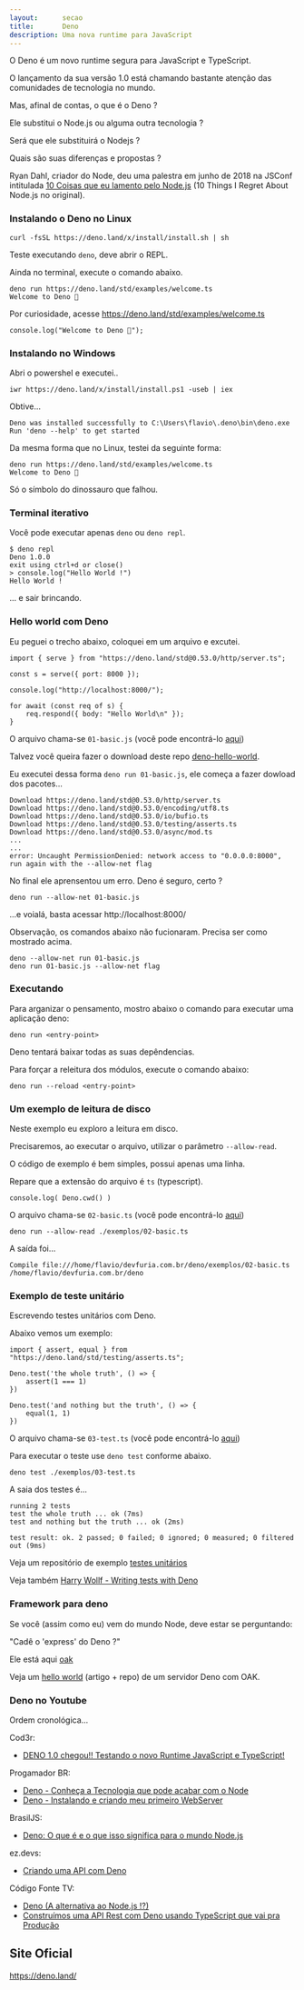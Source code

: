 ```yaml
---
layout:      secao
title:       Deno
description: Uma nova runtime para JavaScript
---
```


O Deno é um novo runtime segura para JavaScript e TypeScript.

O lançamento da sua versão 1.0 está chamando bastante atenção das comunidades de tecnologia no mundo.

Mas, afinal de contas, o que é o Deno ?

Ele substitui o Node.js ou alguma outra tecnologia ?

Será que ele substituirá o Nodejs ?

Quais são suas diferenças e propostas ?

Ryan Dahl, criador do Node, deu uma palestra em junho de 2018 na JSConf intitulada
[10 Coisas que eu lamento pelo Node.js](https://www.youtube.com/watch?v=M3BM9TB-8yA)
(10 Things I Regret About Node.js no original).



### Instalando o Deno no Linux

    curl -fsSL https://deno.land/x/install/install.sh | sh

Teste executando `deno`, deve abrir o REPL.

Ainda no terminal, execute o comando abaixo.

    deno run https://deno.land/std/examples/welcome.ts
    Welcome to Deno 🦕

Por curiosidade, acesse https://deno.land/std/examples/welcome.ts

    console.log("Welcome to Deno 🦕");



### Instalando no Windows

Abri o powershel e executei..

    iwr https://deno.land/x/install/install.ps1 -useb | iex

Obtive...

    Deno was installed successfully to C:\Users\flavio\.deno\bin\deno.exe
    Run 'deno --help' to get started

Da mesma forma que no Linux, testei da seguinte forma:

    deno run https://deno.land/std/examples/welcome.ts
    Welcome to Deno 🦕

Só o símbolo do dinossauro que falhou.


### Terminal iterativo

Você pode executar apenas `deno` ou `deno repl`.

    $ deno repl
    Deno 1.0.0
    exit using ctrl+d or close()
    > console.log("Hello World !")
    Hello World !

... e sair brincando.


### Hello world com Deno

Eu peguei o trecho abaixo, coloquei em um arquivo e excutei.

    import { serve } from "https://deno.land/std@0.53.0/http/server.ts";

    const s = serve({ port: 8000 });

    console.log("http://localhost:8000/");

    for await (const req of s) {
        req.respond({ body: "Hello World\n" });
    }


O arquivo chama-se `01-basic.js` (você pode encontrá-lo [aqui](exemplos/01-basic.js))

Talvez você queira fazer o download deste repo [deno-hello-world](https://github.com/flaviomicheletti/deno-hello-world).

Eu executei dessa forma `deno run 01-basic.js`, ele começa a fazer dowload dos pacotes...

    Download https://deno.land/std@0.53.0/http/server.ts
    Download https://deno.land/std@0.53.0/encoding/utf8.ts
    Download https://deno.land/std@0.53.0/io/bufio.ts
    Download https://deno.land/std@0.53.0/testing/asserts.ts
    Download https://deno.land/std@0.53.0/async/mod.ts
    ...
    ...
    error: Uncaught PermissionDenied: network access to "0.0.0.0:8000", run again with the --allow-net flag

No final ele aprensentou um erro. Deno é seguro, certo ?

    deno run --allow-net 01-basic.js

...e voialá, basta acessar http://localhost:8000/

Observação, os comandos abaixo não fucionaram. Precisa ser como mostrado acima.

    deno --allow-net run 01-basic.js
    deno run 01-basic.js --allow-net flag


### Executando

Para arganizar o pensamento, mostro abaixo o comando para executar uma aplicação deno:

    deno run <entry-point>

Deno tentará baixar todas as suas depêndencias.

Para forçar a releitura dos módulos, execute o comando abaixo:

    deno run --reload <entry-point>



### Um exemplo de leitura de disco

Neste exemplo eu exploro a leitura em disco.

Precisaremos, ao executar o arquivo, utilizar o parâmetro `--allow-read`.

O código de exemplo é bem simples, possui apenas uma linha.

Repare que a extensão do arquivo é `ts` (typescript).

    console.log( Deno.cwd() )

O arquivo chama-se `02-basic.ts` (você pode encontrá-lo [aqui](exemplos/02-basic.ts))

    deno run --allow-read ./exemplos/02-basic.ts

A saída foi...

    Compile file:///home/flavio/devfuria.com.br/deno/exemplos/02-basic.ts
    /home/flavio/devfuria.com.br/deno



### Exemplo de teste unitário

Escrevendo testes unitários com Deno.

Abaixo vemos um exemplo:

    import { assert, equal } from "https://deno.land/std/testing/asserts.ts";

    Deno.test('the whole truth', () => {
        assert(1 === 1)
    })

    Deno.test('and nothing but the truth', () => {
        equal(1, 1)
    })

O arquivo chama-se `03-test.ts` (você pode encontrá-lo [aqui](exemplos/03-test.ts))

Para executar o teste use `deno test` conforme abaixo.

    deno test ./exemplos/03-test.ts

A saia dos testes é...

    running 2 tests
    test the whole truth ... ok (7ms)
    test and nothing but the truth ... ok (2ms)

    test result: ok. 2 passed; 0 failed; 0 ignored; 0 measured; 0 filtered out (9ms)


Veja um repositório de exemplo [testes unitários](https://github.com/flaviomicheletti/deno-unit-test)

Veja também [Harry Wollf - Writing tests with Deno](https://youtu.be/z06ggoeNnrk)



### Framework para deno

Se você (assim como eu) vem do mundo Node, deve estar se perguntando:

"Cadê o 'express' do Deno ?"

Ele está aqui [oak](https://oakserver.github.io/oak/)

Veja um [hello world](/hellow-world-oak) (artigo + repo) de um servidor Deno com OAK.



### Deno no Youtube

Ordem cronológica...

Cod3r:

- [DENO 1.0 chegou!! Testando o novo Runtime JavaScript e TypeScript!](https://youtu.be/cvF9fdWYy-4)

Progamador BR:

- [Deno - Conheça a Tecnologia que pode acabar com o Node](https://youtu.be/wQ93SqugjTw)
- [Deno - Instalando e criando meu primeiro WebServer](https://youtu.be/ckwk4VdxV34)

BrasilJS:

- [Deno: O que é e o que isso significa para o mundo Node.js](https://youtu.be/8lvOkqj4_W0)

ez.devs:

- [Criando uma API com Deno](https://youtu.be/aOtN5qdm7jY)

Código Fonte TV:

- [Deno (A alternativa ao Node.js !?)](https://youtu.be/fVoH6rFU6zw)
- [Construímos uma API Rest com Deno usando TypeScript que vai pra Produção](https://youtu.be/ThDTt_wd2Y4)


## Site Oficial

https://deno.land/

